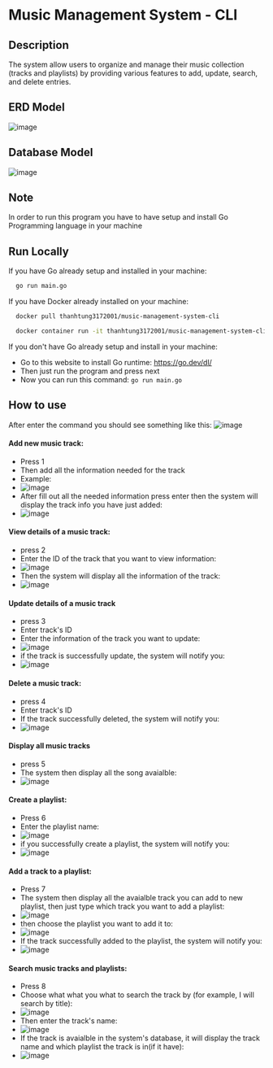 
# Music Management System - CLI
## Description

 The system allow users to organize and manage their music collection (tracks and playlists) by providing various features to add, update, search, and delete entries.

## ERD Model
![image](https://github.com/ththanhtung/music-management-system-cli/assets/83943695/73ff1809-3ba1-42f5-8fb7-597cc73a07ae)

## Database Model
![image](https://github.com/ththanhtung/music-management-system-cli/assets/83943695/3c0eb39e-b05b-4fcb-b947-8ebbbfa3ffaf)

## Note

In order to run this program you have to have setup and install Go Programming language in your machine
## Run Locally

If you have Go already setup and installed in your machine:
```bash
  go run main.go
```
If you have Docker already installed on your machine:
```bash
  docker pull thanhtung3172001/music-management-system-cli
```
```bash
  docker container run -it thanhtung3172001/music-management-system-cli
```
If you don't have Go already setup and install in your machine:
- Go to this website to install Go runtime: https://go.dev/dl/
- Then just run the program and press next
- Now you can run this command: ```go run main.go ```

## How to use
After enter the command you should see something like this:
![image](https://github.com/ththanhtung/music-management-system-cli/assets/83943695/934f8d17-abf0-4afd-af0d-b87816298f23)
#### Add new music track:
- Press 1 
- Then add all the information needed for the track
- Example: 
- ![image](https://github.com/ththanhtung/music-management-system-cli/assets/83943695/a53d6fc9-b97f-487a-bb20-5d8313cc3f56)
- After fill out all the needed information press enter then the system will display the track info you have just added: 
- ![image](https://github.com/ththanhtung/music-management-system-cli/assets/83943695/3afe4737-ed72-4543-b94b-c09d33624468)
####  View details of a music track:
- press 2
- Enter the ID of the track that you want to view information:
- ![image](https://github.com/ththanhtung/music-management-system-cli/assets/83943695/e17e94f2-14db-4c52-9e85-80d7cb0ee646)
- Then the system will display all the information of the track:
- ![image](https://github.com/ththanhtung/music-management-system-cli/assets/83943695/e8e0193a-b9b5-4a5e-9583-cf0fde15a295)
#### Update details of a music track
- press 3
- Enter track's ID
- Enter the information of the track you want to update:
- ![image](https://github.com/ththanhtung/music-management-system-cli/assets/83943695/323a1185-1411-4a9f-ba77-cb09b39632fa)
- if the track is successfully update, the system will notify you:
- ![image](https://github.com/ththanhtung/music-management-system-cli/assets/83943695/df182c65-d02a-4aec-9bef-e74a81f72c03)
#### Delete a music track:
- press 4
- Enter track's ID
- If the track successfully deleted, the system will notify you: 
- ![image](https://github.com/ththanhtung/music-management-system-cli/assets/83943695/53b5ec3e-0ef4-4f62-a70d-12bea4fbd2dc)
####  Display all music tracks
- press 5
- The system then display all the song avaialble:
- ![image](https://github.com/ththanhtung/music-management-system-cli/assets/83943695/ff804007-d53e-4f9d-ab09-9f4b4171eef9)
 #### Create a playlist:
 - Press 6
 - Enter the playlist name:
 - ![image](https://github.com/ththanhtung/music-management-system-cli/assets/83943695/56a2bc43-a793-4133-9256-c287a363f1ec)
- if you successfully create a playlist, the system will notify you:
- ![image](https://github.com/ththanhtung/music-management-system-cli/assets/83943695/5b52d65b-1acb-488c-a987-3d87e4ec0303)
####  Add a track to a playlist:
- Press 7
- The system then display all the avaialble track you can add to new playlist, then just type which track you want to add a playlist:
- ![image](https://github.com/ththanhtung/music-management-system-cli/assets/83943695/e3e7a4f8-1c3f-4f76-8412-00f42a2617fe)
- then choose the playlist you want to add it to: 
- ![image](https://github.com/ththanhtung/music-management-system-cli/assets/83943695/fe36970d-783f-44fa-8e6f-4e2e9170e61e)
- If the track successfully added to the playlist, the system will notify you:
- ![image](https://github.com/ththanhtung/music-management-system-cli/assets/83943695/4fce39ab-a852-4574-9028-ab4c5219d206)

####  Search music tracks and playlists:
- Press 8
- Choose what what you what to search the track by (for example, I will search by title):
- ![image](https://github.com/ththanhtung/music-management-system-cli/assets/83943695/aac3fa8b-eabc-4269-874c-e69b18f9e0d6)
- Then enter the track's name: 
- ![image](https://github.com/ththanhtung/music-management-system-cli/assets/83943695/ca0e3e0e-fe1e-4a54-8005-96fb76313112)
- If the track is avaialble in the system's database, it will display the track name and which playlist the track is in(if it have): 
- ![image](https://github.com/ththanhtung/music-management-system-cli/assets/83943695/38ad2760-9328-4343-a7b7-109a5d63c404)
